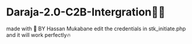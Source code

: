 # Daraja-2.0-C2B-Intergration👨‍💻
made with 💖 BY Hassan Mukabane 
edit the credentials in stk_initiate.php and it will work perfectly🔥

